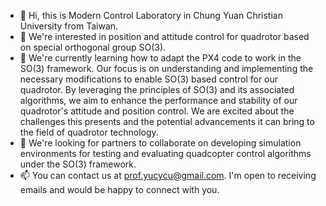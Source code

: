 - 👋 Hi, this is Modern Control Laboratory in Chung Yuan Christian University from Taiwan.
- 👀 We're interested in position and attitude control for quadrotor based on special orthogonal group SO(3).
- 🌱 We're currently learning how to adapt the PX4 code to work in the SO(3) framework. Our focus is on understanding and implementing the necessary modifications to enable SO(3) based control for our quadrotor. By leveraging the principles of SO(3) and its associated algorithms, we aim to enhance the performance and stability of our quadrotor's attitude and position control. We are excited about the challenges this presents and the potential advancements it can bring to the field of quadrotor technology.
- 💞️ We're looking for partners to collaborate on developing simulation environments for testing and evaluating quadcopter control algorithms under the SO(3) framework.
- 📫 You can contact us at prof.yucycu@gmail.com. I'm open to receiving emails and would be happy to connect with you.

<!---
ModernControl-Lab/ModernControl-Lab is a ✨ special ✨ repository because its `README.md` (this file) appears on your GitHub profile.
You can click the Preview link to take a look at your changes.
--->
